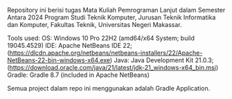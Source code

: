 Repository ini berisi tugas Mata Kuliah Pemrograman Lanjut dalam Semester Antara 2024 Program Studi Teknik Komputer, Jurusan Teknik Informatika dan Komputer, Fakultas Teknik, Universitas Negeri Makassar.


Tools used:
OS: Windows 10 Pro 22H2 (amd64/x64 System; build 19045.4529)
IDE: Apache NetBeans IDE 22; (https://dlcdn.apache.org/netbeans/netbeans-installers/22/Apache-NetBeans-22-bin-windows-x64.exe)
Java: Java Development Kit 21.0.3; (https://download.oracle.com/java/21/latest/jdk-21_windows-x64_bin.msi)
Gradle: Gradle 8.7 (included in Apache NetBeans)

Semua project dalam repo ini menggunakan adalah Gradle Application.